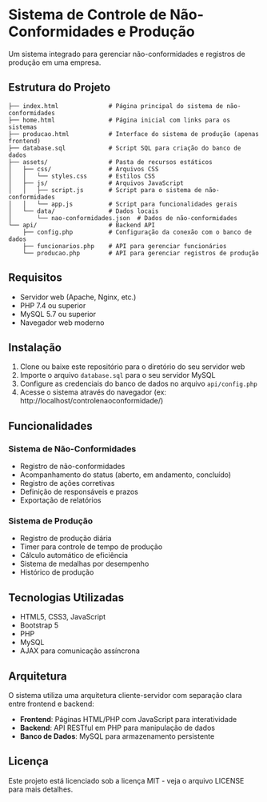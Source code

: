 # Sistema de Controle de Não-Conformidades e Produção

Um sistema integrado para gerenciar não-conformidades e registros de produção em uma empresa.

## Estrutura do Projeto

```
├── index.html              # Página principal do sistema de não-conformidades
├── home.html               # Página inicial com links para os sistemas
├── producao.html           # Interface do sistema de produção (apenas frontend)
├── database.sql            # Script SQL para criação do banco de dados
├── assets/                 # Pasta de recursos estáticos
│   ├── css/                # Arquivos CSS
│   │   └── styles.css      # Estilos CSS
│   ├── js/                 # Arquivos JavaScript
│   │   ├── script.js       # Script para o sistema de não-conformidades
│   │   └── app.js          # Script para funcionalidades gerais
│   └── data/               # Dados locais
│       └── nao-conformidades.json  # Dados de não-conformidades
└── api/                    # Backend API
    ├── config.php          # Configuração da conexão com o banco de dados
    ├── funcionarios.php    # API para gerenciar funcionários
    └── producao.php        # API para gerenciar registros de produção
```

## Requisitos

- Servidor web (Apache, Nginx, etc.)
- PHP 7.4 ou superior
- MySQL 5.7 ou superior
- Navegador web moderno

## Instalação

1. Clone ou baixe este repositório para o diretório do seu servidor web
2. Importe o arquivo `database.sql` para o seu servidor MySQL
3. Configure as credenciais do banco de dados no arquivo `api/config.php`
4. Acesse o sistema através do navegador (ex: http://localhost/controlenaoconformidade/)

## Funcionalidades

### Sistema de Não-Conformidades

- Registro de não-conformidades
- Acompanhamento do status (aberto, em andamento, concluído)
- Registro de ações corretivas
- Definição de responsáveis e prazos
- Exportação de relatórios

### Sistema de Produção

- Registro de produção diária
- Timer para controle de tempo de produção
- Cálculo automático de eficiência
- Sistema de medalhas por desempenho
- Histórico de produção

## Tecnologias Utilizadas

- HTML5, CSS3, JavaScript
- Bootstrap 5
- PHP
- MySQL
- AJAX para comunicação assíncrona

## Arquitetura

O sistema utiliza uma arquitetura cliente-servidor com separação clara entre frontend e backend:

- **Frontend**: Páginas HTML/PHP com JavaScript para interatividade
- **Backend**: API RESTful em PHP para manipulação de dados
- **Banco de Dados**: MySQL para armazenamento persistente

## Licença

Este projeto está licenciado sob a licença MIT - veja o arquivo LICENSE para mais detalhes. 